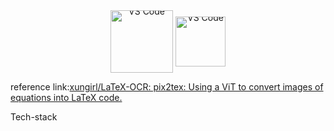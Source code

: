 
<div class="image-container" style="text-align: center;line-height: 0;">
    <img src="https://upload.wikimedia.org/wikipedia/commons/9/92/LaTeX_logo.svg" alt="VS Code" width="100" height="auto" style="vertical-align: middle;"/>
    <scan> <i class="bi bi-plus-lg"></i> </scan>
    <img src="https://tuchuang-1312256370.cos.ap-shanghai.myqcloud.com/scanner%20(1).png" alt="VS Code" width="80" height="auto" style="vertical-align: middle;"/>
</div>
<!--more-->

reference link:[xungirl/LaTeX-OCR: pix2tex: Using a ViT to convert images of equations into LaTeX code.](https://github.com/xungirl/LaTeX-OCR)

Tech-stack



